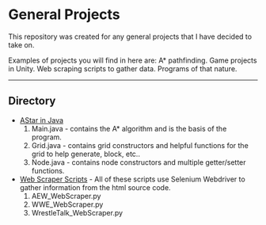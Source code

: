 # General Projects
This repository was created for any general projects that I have decided to take on.

Examples of projects you will find in here are: A* pathfinding. Game projects in Unity. Web scraping scripts to gather data. Programs of that nature.

---

## Directory
* [AStar in Java](/AStar)
  1. Main.java - contains the A* algorithm and is the basis of the program.
  2. Grid.java - contains grid constructors and helpful functions for the grid to help generate, block, etc..
  3. Node.java - contains node constructors and multiple getter/setter functions.
* [Web Scraper Scripts](/Scraper%20Scripts) - All of these scripts use Selenium Webdriver to gather information from the html source code.
  1. AEW_WebScraper.py
  2. WWE_WebScraper.py
  3. WrestleTalk_WebScraper.py
